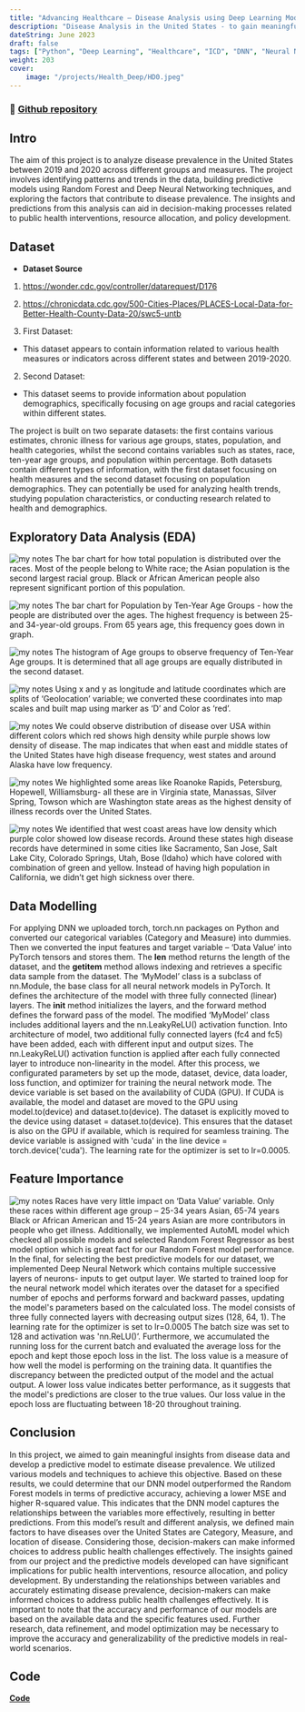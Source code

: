 ```yaml
---
title: "Advancing Healthcare – Disease Analysis using Deep Learning Models"
description: "Disease Analysis in the United States - to gain meaningful insights from the disease data"
dateString: June 2023
draft: false
tags: ["Python", "Deep Learning", "Healthcare", "ICD", "DNN", "Neural Networks"]
weight: 203
cover:
    image: "/projects/Health_Deep/HD0.jpeg"
---
```

### 🔗 [Github repository](https://github.com/Abhiashu10/Advancing-Healthcare-PyTorch-DeepLearningModel-AutoML.git)

## Intro
The aim of this project is to analyze disease prevalence in the United States between 2019 and 2020 across different groups and measures. The project involves identifying patterns and trends in the data, building predictive models using Random Forest and Deep Neural Networking techniques, and exploring the factors that contribute to disease prevalence. The insights and predictions from this analysis can aid in decision-making processes related to public health interventions, resource allocation, and policy development.

## Dataset
- **Dataset Source** 
1. https://wonder.cdc.gov/controller/datarequest/D176

2. https://chronicdata.cdc.gov/500-Cities-Places/PLACES-Local-Data-for-Better-Health-County-Data-20/swc5-untb

1. First Dataset:
- This dataset appears to contain information related to various health measures or indicators across different states and between 2019-2020.
2. Second Dataset:
- This dataset seems to provide information about population demographics, specifically focusing on age groups and racial categories within different states.

The project is built on two separate datasets: the first contains various estimates, chronic illness for various age groups, states, population, and health categories, whilst the second contains variables such as states, race, ten-year age groups, and population within percentage. Both datasets contain different types of information, with the first dataset focusing on health measures and the second dataset focusing on population demographics. They can potentially be used for analyzing health trends, studying population characteristics, or conducting research related to health and demographics.

## Exploratory Data Analysis (EDA)
![my notes](/projects/Health_Deep/HD1.png)
The bar chart for how total population is distributed over the races. Most of the people belong to White race; the Asian population is the second largest racial group. Black or African American people also represent significant portion of this population.

![my notes](/projects/Health_Deep/HD2.png)
The bar chart for Population by Ten-Year Age Groups - how the people are distributed over the ages. The highest frequency is between 25- and 34-year-old groups. From 65 years age, this frequency goes down in graph. 

![my notes](/projects/Health_Deep/HD3.png)
The histogram of Age groups to observe frequency of Ten-Year Age groups. It is determined that all age groups are equally distributed in the second dataset.

![my notes](/projects/Health_Deep/HD4.png)
Using x and y as longitude and latitude coordinates which are splits of ‘Geolocation’ variable; we converted these coordinates into map scales and built map using marker as ‘D’ and Color as ‘red’.

![my notes](/projects/Health_Deep/HD5.png)
We could observe distribution of disease over USA within different colors which red shows high density while purple shows low density of disease. The map indicates that when east and middle states of the United States have high disease frequency, west states and around Alaska have low frequency. 

![my notes](/projects/Health_Deep/HD6.png)
We highlighted some areas like Roanoke Rapids, Petersburg, Hopewell, Williamsburg- all these are in Virginia state, Manassas, Silver Spring, Towson which are Washington state areas as the highest density of illness records over the United States.

![my notes](/projects/Health_Deep/HD7.png)
We identified that west coast areas have low density which purple color showed low disease records. Around these states high disease records have determined in some cities like Sacramento, San Jose, Salt Lake City, Colorado Springs, Utah, Bose (Idaho) which have colored with combination of green and yellow. Instead of having high population in California, we didn’t get high sickness over there. 

## Data Modelling
For applying DNN we uploaded torch, torch.nn packages on Python and converted our categorical variables (Category and Measure) into dummies. Then we converted the input features and target variable – ‘Data Value’ into PyTorch tensors and stores them. The __len__ method returns the length of the dataset, and the __getitem__ method allows indexing and retrieves a specific data sample from the dataset. The ‘MyModel’ class is a subclass of nn.Module, the base class for all neural network models in PyTorch. It defines the architecture of the model with three fully connected (linear) layers. The __init__ method initializes the layers, and the forward method defines the forward pass of the model. 
The modified ‘MyModel’ class includes additional layers and the nn.LeakyReLU() activation function. Into architecture of model, two additional fully connected layers (fc4 and fc5) have been added, each with different input and output sizes. The nn.LeakyReLU() activation function is applied after each fully connected layer to introduce non-linearity in the model. After this process, we configurated parameters by set up the mode, dataset, device, data loader, loss function, and optimizer for training the neural network mode. The device variable is set based on the availability of CUDA (GPU). If CUDA is available, the model and dataset are moved to the GPU using model.to(device) and dataset.to(device). The dataset is explicitly moved to the device using dataset = dataset.to(device). This ensures that the dataset is also on the GPU if available, which is required for seamless training. The device variable is assigned with 'cuda' in the line device = torch.device('cuda'). The learning rate for the optimizer is set to lr=0.0005. 

## Feature Importance
![my notes](/projects/Health_Deep/HD8.png)
Races have very little impact on ‘Data Value’ variable. Only these races within different age group – 25-34 years Asian, 65-74 years Black or African American and 15-24 years Asian are more contributors in people who get illness. Additionally, we implemented AutoML model which checked all possible models and selected Random Forest Regressor as best model option which is great fact for our Random Forest model performance. In the final, for selecting the best predictive models for our dataset, we implemented Deep Neural Network which contains multiple successive layers of neurons- inputs to get output layer. We started to trained loop for the neural network model which iterates over the dataset for a specified number of epochs and performs forward and backward passes, updating the model's parameters based on the calculated loss. The model consists of three fully connected layers with decreasing output sizes (128, 64, 1). The learning rate for the optimizer is set to lr=0.0005 
The batch size was set to 128 and activation was 'nn.ReLU()’.  Furthermore, we accumulated the running loss for the current batch and evaluated the average loss for the epoch and kept those epoch loss in the list. The loss value is a measure of how well the model is performing on the training data. It quantifies the discrepancy between the predicted output of the model and the actual output. A lower loss value indicates better performance, as it suggests that the model's predictions are closer to the true values. Our loss value in the epoch loss are fluctuating between 18-20 throughout training.

## Conclusion
In this project, we aimed to gain meaningful insights from disease data and develop a predictive model to estimate disease prevalence. We utilized various models and techniques to achieve this objective.  Based on these results, we could determine that our DNN model outperformed the Random Forest models in terms of predictive accuracy, achieving a lower MSE and higher R-squared value. This indicates that the DNN model captures the relationships between the variables more effectively, resulting in better predictions. From this model’s result and different analysis, we defined main factors to have diseases over the United States are Category, Measure, and location of disease. Considering those, decision-makers can make informed choices to address public health challenges effectively.
The insights gained from our project and the predictive models developed can have significant implications for public health interventions, resource allocation, and policy development. By understanding the relationships between variables and accurately estimating disease prevalence, decision-makers can make informed choices to address public health challenges effectively. It is important to note that the accuracy and performance of our models are based on the available data and the specific features used. Further research, data refinement, and model optimization may be necessary to improve the accuracy and generalizability of the predictive models in real-world scenarios.

## Code
[**Code**](https://github.com/Abhiashu10/Advancing-Healthcare-PyTorch-DeepLearningModel-AutoML/blob/20e377ce9ed88704eb440ed230c178c966970978/Healthcare-Disease_Analysis.ipynb)
